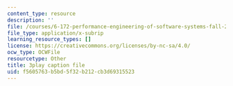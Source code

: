 ```yaml
---
content_type: resource
description: ''
file: /courses/6-172-performance-engineering-of-software-systems-fall-2018/f5605763b5bd5f32b212cb3d69315523_ZusiKXcz_ac.vtt
file_type: application/x-subrip
learning_resource_types: []
license: https://creativecommons.org/licenses/by-nc-sa/4.0/
ocw_type: OCWFile
resourcetype: Other
title: 3play caption file
uid: f5605763-b5bd-5f32-b212-cb3d69315523
---
```

